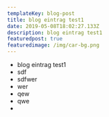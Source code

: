 ```yaml
---
templateKey: blog-post
title: blog eintrag test1
date: 2019-05-08T18:02:27.133Z
description: blog eintrag test1
featuredpost: true
featuredimage: /img/car-bg.png
---
```

* blog eintrag test1
* sdf
* sdfwer
* wer
* qew
* qwe
*
